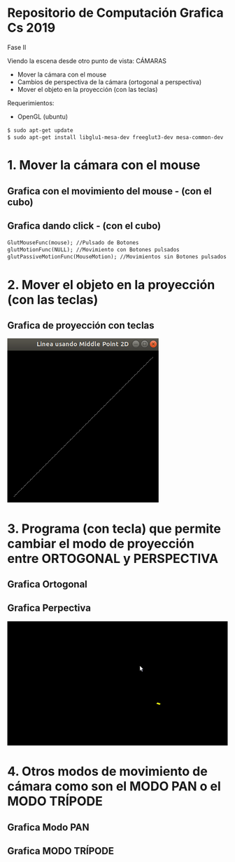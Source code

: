 # Repositorio de Computación Grafica Cs 2019
Fase II 

Viendo la escena desde otro punto de vista: CÁMARAS
- Mover la cámara con el mouse
- Cambios de perspectiva de la cámara (ortogonal a perspectiva) 
- Mover el objeto en la proyección (con las teclas)

Requerimientos:
- OpenGL (ubuntu)
```
$ sudo apt-get update
$ sudo apt-get install libglu1-mesa-dev freeglut3-dev mesa-common-dev
```
# 1. Mover la cámara con el mouse
## Grafica con el movimiento del mouse - (con el cubo)
## Grafica dando click - (con el cubo)
```
GlutMouseFunc(mouse); //Pulsado de Botones
glutMotionFunc(NULL); //Movimiento con Botones pulsados
glutPassiveMotionFunc(MouseMotion); //Movimientos sin Botones pulsados
```

# 2. Mover el objeto en la proyección (con las teclas)
## Grafica de proyección con teclas
![bd_disponibles](Imagenes/LineaMiddlePoint2D.png)

# 3. Programa (con tecla) que permite cambiar el modo de proyección entre ORTOGONAL y PERSPECTIVA
## Grafica Ortogonal
## Grafica Perpectiva
![](Imagenes/Escalar.gif)

# 4. Otros modos de movimiento de cámara como son el MODO PAN o el MODO TRÍPODE
## Grafica Modo PAN
## Grafica MODO TRÍPODE
